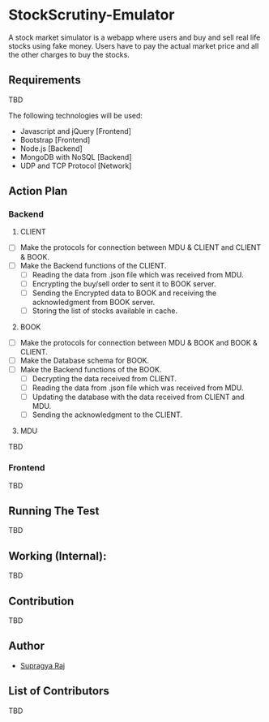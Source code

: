 # **StockScrutiny-Emulator**

A stock market simulator is a webapp where users and buy and sell real life stocks using fake money. Users have to pay the actual market price and all the other charges to buy the stocks.

## Requirements

TBD

The following technologies will be used:
- Javascript and jQuery [Frontend]
- Bootstrap [Frontend]
- Node.js [Backend]
- MongoDB with NoSQL [Backend]
- UDP and TCP Protocol [Network]

## Action Plan

### Backend

1. CLIENT

- [ ] Make the protocols for connection between MDU & CLIENT and CLIENT & BOOK.
- [ ] Make the Backend functions of the CLIENT.
     - [ ] Reading the data from .json file which was received from MDU.
     - [ ] Encrypting the buy/sell order to sent it to BOOK server.
     - [ ] Sending the Encrypted data to BOOK and receiving the acknowledgment from BOOK server.
     - [ ] Storing the list of stocks available in cache.

2. BOOK  

- [ ] Make the protocols for connection between MDU & BOOK and BOOK & CLIENT.
- [ ] Make the Database schema for BOOK.
- [ ] Make the Backend functions of the BOOK.
     - [ ] Decrypting the data received from CLIENT.
     - [ ] Reading the data from .json file which was received from MDU.
     - [ ] Updating the database with the data received from CLIENT and MDU.
     - [ ] Sending the acknowledgment to the CLIENT.

3. MDU

TBD

### Frontend

TBD

<!---
1. There will be a dashboard. Users will only get access to this once they signup for login. This page will also be separated into several components.

- [ ] A component which will show the stock that the user currently holds. It will only be visible when the user click on the show stock button. This component will be situated in the the left side of the webpage.
- [ ] A component of searchbar. User can enter the name of the stock in this searchbar and information of that particular will be retrieved from the API. It will also include a "Add to the watchlist" button. This component will go in the upper middle portion of the page.
- [ ] A component of watchlist. This will show the real time data of stocks that the user currently does not own but wants to buy. The real time data include stock name, current market price, OHLC for that day and volume. We will also include a buy and sell button. The Sell button will be grayed out until the user own that stock. This component will go in the lower middle portion of the page.
- [ ] A box that shows the amount of money the user currently has will also be included. It will be situated the top right corner. A button to logout will also be included. It will be situated in the lower right corner.
- [ ] Assemble all the above component in a single webpage.

2. There will be a signup page where users have to input their details to get access to the website. The signup page will be divided into several components.

- [ ] Make a component of login (for registered user)
- [ ] Make a component of signup (for unregistered user)
- [ ] Make a component of component (button) to switch between login and signup
- [ ] Assemble all of them into a single webpage.
-->

## Running The Test

TBD

## Working (Internal):

TBD

## Contribution 

TBD

## Author

- [Supragya Raj](https://github.com/supragya)

## List of Contributors

TBD